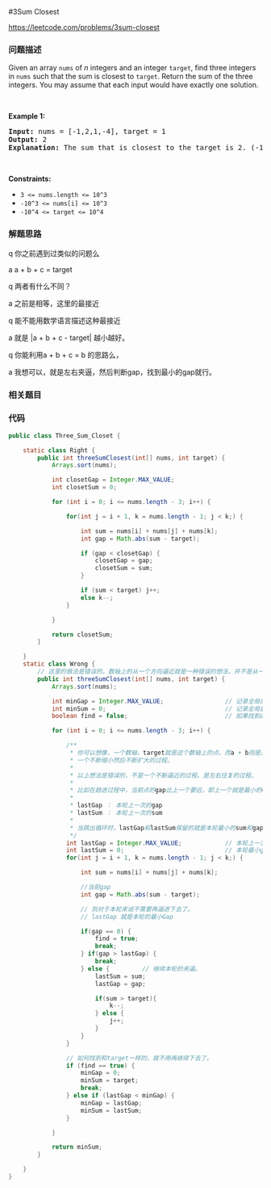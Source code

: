 #3Sum Closest

https://leetcode.com/problems/3sum-closest

### 问题描述

<p>Given an array <code>nums</code> of <em>n</em> integers and an integer <code>target</code>, find three integers in <code>nums</code>&nbsp;such that the sum is closest to&nbsp;<code>target</code>. Return the sum of the three integers. You may assume that each input would have exactly one solution.</p>

<p>&nbsp;</p>
<p><strong>Example 1:</strong></p>

<pre>
<strong>Input:</strong> nums = [-1,2,1,-4], target = 1
<strong>Output:</strong> 2
<strong>Explanation:</strong> The sum that is closest to the target is 2. (-1 + 2 + 1 = 2).
</pre>

<p>&nbsp;</p>
<p><strong>Constraints:</strong></p>

<ul>
	<li><code>3 &lt;= nums.length &lt;= 10^3</code></li>
	<li><code>-10^3&nbsp;&lt;= nums[i]&nbsp;&lt;= 10^3</code></li>
	<li><code>-10^4&nbsp;&lt;= target&nbsp;&lt;= 10^4</code></li>
</ul>

### 解题思路

q 你之前遇到过类似的问题么

a a + b + c = target

q 两者有什么不同？

a 之前是相等，这里的最接近

q 能不能用数学语言描述这种最接近

a 就是  |a + b + c - target| 越小越好。

q 你能利用a + b + c = b 的思路么，

a 我想可以，就是左右夹逼，然后判断gap，找到最小的gap就行。

### 相关题目


### 代码

```java
public class Three_Sum_Closet {

    static class Right {
        public int threeSumClosest(int[] nums, int target) {
            Arrays.sort(nums);

            int closetGap = Integer.MAX_VALUE;
            int closetSum = 0;

            for (int i = 0; i <= nums.length - 3; i++) {

                for(int j = i + 1, k = nums.length - 1; j < k;) {

                    int sum = nums[i] + nums[j] + nums[k];
                    int gap = Math.abs(sum - target);

                    if (gap < closetGap) {
                        closetGap = gap;
                        closetSum = sum;
                    }

                    if (sum < target) j++;
                    else k--;
                }

            }

            return closetSum;
        }

    }
    static class Wrong {
        // 这里的做法是错误的，数轴上的从一个方向逼近就是一种错误的想法，并不是从一个方向进行逼近，而是一会从左，一会从右。
        public int threeSumClosest(int[] nums, int target) {
            Arrays.sort(nums);

            int minGap = Integer.MAX_VALUE;                 // 记录全局的最小gap
            int minSum = 0;                                 // 记录全局最小gap的值。
            boolean find = false;                           // 如果找到a + b + c = target，则设置find = true，不再迭代下去

            for (int i = 0; i <= nums.length - 3; i++) {

                /**
                 * 你可以想像，一个数轴，target就是这个数轴上的点，而a + b则是从一个从向不断趋进于该点的另一个点，而gap无非就是
                 * 一个不断缩小然后不断扩大的过程。
                 *
                 * 以上想法是错误的，不是一个不断逼近的过程。是左右往复的过程。
                 *
                 * 比如在趋进过程中，当前点的gap比上一个要远，即上一个就是最小的gap了。
                 *
                 * lastGap ： 本轮上一次的gap
                 * lastSum ： 本轮上一次的sum
                 *
                 * 当跳出循环时，lastGap和lastSum保留的就是本轮最小的sum和gap了。
                 */
                int lastGap = Integer.MAX_VALUE;            // 本轮上一次的gap
                int lastSum = 0;                            // 本轮最小gap对应的sum
                for(int j = i + 1, k = nums.length - 1; j < k;) {

                    int sum = nums[i] + nums[j] + nums[k];

                    //当前gap
                    int gap = Math.abs(sum - target);

                    // 则对于本轮来说不需要再逼进下去了。
                    // lastGap 就是本轮的最小Gap

                    if(gap == 0) {
                        find = true;
                        break;
                    } if(gap > lastGap) {
                        break;
                    } else {         // 继续本轮的夹逼。
                        lastSum = sum;
                        lastGap = gap;

                        if(sum > target){
                            k--;
                        } else {
                            j++;
                        }
                    }
                }

                // 如何找到和target一样的，就不用再继续下去了。
                if (find == true) {
                    minGap = 0;
                    minSum = target;
                    break;
                } else if (lastGap < minGap) {
                    minGap = lastGap;
                    minSum = lastSum;
                }

            }

            return minSum;
        }

    }
}
```
